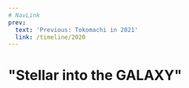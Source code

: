 ```yaml
---
# NavLink
prev:
  text: 'Previous: Tokomachi in 2021'
  link: /timeline/2020
---
```


# "Stellar into the GALAXY"

